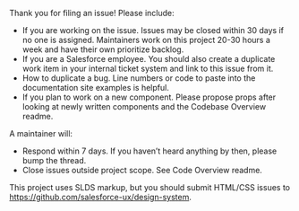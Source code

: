 Thank you for filing an issue! Please include:

* If you are working on the issue. Issues may be closed within 30 days if no one is assigned. Maintainers work on this project 20-30 hours a week and have their own prioritize backlog.
* If you are a Salesforce employee. You should also create a duplicate work item in your internal ticket system and link to this issue from it.
* How to duplicate a bug. Line numbers or code to paste into the documentation site examples is helpful.
* If you plan to work on a new component. Please propose props after looking at newly written components and the Codebase Overview readme.

A maintainer will:
* Respond within 7 days. If you haven’t heard anything by then, please bump the thread.
* Close issues outside project scope. See Code Overview readme.

This project uses SLDS markup, but you should submit HTML/CSS issues to https://github.com/salesforce-ux/design-system.
